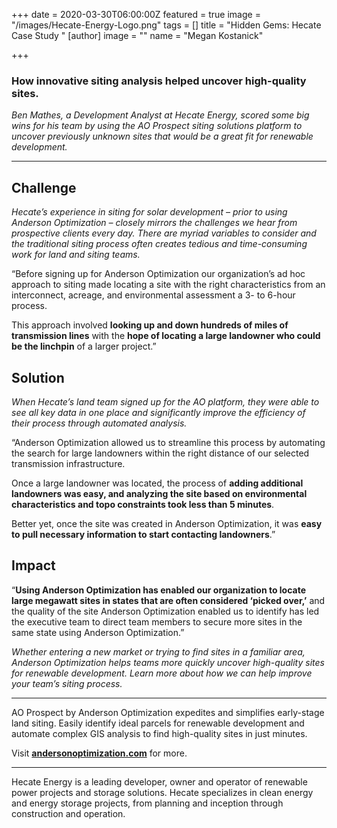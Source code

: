 +++
date = 2020-03-30T06:00:00Z
featured = true
image = "/images/Hecate-Energy-Logo.png"
tags = []
title = "Hidden Gems: Hecate Case Study "
[author]
image = ""
name = "Megan Kostanick"

+++
### How innovative siting analysis helped uncover high-quality sites.

_Ben Mathes, a Development Analyst at Hecate Energy, scored some big wins for his team by using the AO Prospect siting solutions platform to uncover previously unknown sites that would be a great fit for renewable development._

***

## **Challenge**

_Hecate’s experience in siting for solar development – prior to using Anderson Optimization – closely mirrors the challenges we hear from prospective clients every day. There are myriad variables to consider and the traditional siting process often creates tedious and time-consuming work for land and siting teams._

“Before signing up for Anderson Optimization our organization’s ad hoc approach to siting made locating a site with the right characteristics from an interconnect, acreage, and environmental assessment a 3- to 6-hour process.

This approach involved **looking up and down hundreds of miles of transmission lines** with the **hope of locating a large landowner who could be the linchpin** of a larger project.”

## **Solution**

_When Hecate’s land team signed up for the AO platform, they were able to see all key data in one place and significantly improve the efficiency of their process through automated analysis._

“Anderson Optimization allowed us to streamline this process by automating the search for large landowners within the right distance of our selected transmission infrastructure.

Once a large landowner was located, the process of **adding additional landowners was easy, and analyzing the site based on environmental characteristics and topo constraints took less than 5 minutes**.

Better yet, once the site was created in Anderson Optimization, it was **easy to pull necessary information to start contacting landowners**.”

## **Impact**

“**Using Anderson Optimization has enabled our organization to locate large megawatt sites in states that are often considered ‘picked over,’** and the quality of the site Anderson Optimization enabled us to identify has led the executive team to direct team members to secure more sites in the same state using Anderson Optimization.”

_Whether entering a new market or trying to find sites in a familiar area, Anderson Optimization helps teams more quickly uncover high-quality sites for renewable development. Learn more about how we can help improve your team’s siting process._

***

AO Prospect by Anderson Optimization expedites and simplifies early-stage land siting. Easily identify ideal parcels for renewable development and automate complex GIS analysis to find high-quality sites in just minutes.

Visit [**andersonoptimization.com**](https://andersonoptimization.com) for more.

***

Hecate Energy is a leading developer, owner and operator of renewable power projects and storage solutions. Hecate specializes in clean energy and energy storage projects, from planning and inception through construction and operation.